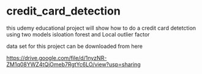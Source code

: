 # credit_card_detection

this udemy educational project will show how to do a credit card detetction using two models 
isloation forest and Local outlier factor


data set for this project can be downloaded from here

https://drive.google.com/file/d/1nyzNR-ZM1q08YWZ4tQjOmeb7RgtYc6LO/view?usp=sharing
